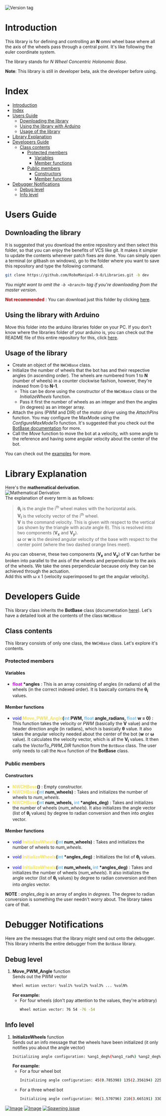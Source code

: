 ![Version tag](https://img.shields.io/badge/version-1.0.1-orange.svg)
# Introduction
This library is for defining and controlling an **N** omni wheel base where all the axis of the wheels pass through a central point. It's like following the euler coordinate system.

The library stands for _N Wheel Concentric Holonomic Base_.

**Note**: This library is still in developer beta, ask the developer before using.

# Index
- [Introduction](#introduction)
- [Index](#index)
- [Users Guide](#users-guide)
    - [Downloading the library](#downloading-the-library)
    - [Using the library with Arduino](#using-the-library-with-arduino)
    - [Usage of the library](#usage-of-the-library)
- [Library Explanation](#library-explanation)
- [Developers Guide](#developers-guide)
    - [Class contents](#class-contents)
        - [Protected members](#protected-members)
            - [Variables](#variables)
            - [Member functions](#member-functions)
        - [Public members](#public-members)
            - [Constructors](#constructors)
            - [Member functions](#member-functions)
- [Debugger Notifications](#debugger-notifications)
    - [Debug level](#debug-level)
    - [Info level](#info-level)

# Users Guide
## Downloading the library
It is suggested that you download the entire repository and then select this folder, so that you can enjoy the benefits of VCS like git. It makes it simpler to update the contents whenever patch fixes are done. You can simply open a terminal (or gitbash on windows), go to the folder where you want to save this repository and type the following command.
```bash
git clone https://github.com/RoboManipal-9-0/Libraries.git -b dev
```
_You might want to omit the `-b <branch>` tag if you're downloading from the master version_.

**<font color="#AA0000">Not recommended</font>** : You can download just this folder by clicking [here](https://minhaskamal.github.io/DownGit/#/home?url=https://github.com/RoboManipal-9-0/Libraries/tree/dev/NWCHBase).

## Using the library with Arduino
Move this folder into the arduino libraries folder on your PC. If you don't know where the libraries folder of your arduino is, you can check out the README file of this entire repository for this, click [here](../README.md).<br>

## Usage of the library
- Create an object of the `NWCHBase` class.
- Initialize the number of wheels that the bot has and their respective angles (in ascending order). The wheels are numbered from 1 to **N** (number of wheels) in a counter clockwise fashion, however, they're indexed from 0 to **N-1**.
    - This can be done using the constructor of the `NWCHBase` class or the _InitializeWheels_ function.
    - Pass it first the number of wheels as an integer and then the angles (in degrees) as an integer array.
- Attach the pins (PWM and DIR) of the motor driver using the _AttachPins_ function. You may configure the MaxMode using the _ConfigureMaxModeTo_ function. It's suggested that you check out the [BotBase documentation](./../BotBase/) for more.
- Call the _Move_ function to move the bot at a velocity, with some angle to the reference and having some angular velocity about the center of the bot.
<!-- TODO: Add links to the examples -->
You can check out the [examples]() for more.

# Library Explanation
Here's the **mathematical derivation**.<br>
![Mathematical Derivation](./../.DATA/Images/NWCHBase_derivation.jpg)<br>
The explanation of every term is as follows:<br>
> **θ<sub>i</sub>** is the angle the i<sup>th</sup> wheel makes with the horizontal axis.<br>
> **V<sub>i</sub>** is the velocity vector of the i<sup>th</sup> wheel.<br>
> **V** is the command velocity. This is given with respect to the vertical (as shown by the triangle with acute angle θ). This is resolved into two components (**V<sub>x</sub>** and **V<sub>y</sub>**).<br>
> **ω** or **w** is the desired angular velocity of the base with respect to the center point (where the two dashed orange lines meet).

As you can observe, these two components (**V<sub>x</sub>** and **V<sub>y</sub>**) of **V** can further be broken into parallel to the axis of the wheels and perpendicular to the axis of the wheels. We take the ones perpendicular because only they can be achieved through the actuation.<br>
Add this with ω x 1 (velocity superimposed to get the angular velocity).

# Developers Guide
This library class inherits the **BotBase** class (documentation [here](./../BotBase/)). Let's have a detailed look at the contents of the class `NWCHBase`

## Class contents
This library consists of only one class, the `NWCHBase` class. Let's explore it's contents.

### Protected members

#### Variables
- **<font color="#CD00FF">float</font> \*angles** : This is an array consisting of angles (in radians) of all the wheels (in the correct indexed order). It is basically contains the **θ<sub>i</sub>** values.

#### Member functions
- **<font color="#5052FF">void</font> <font color="#f2e165">Move_PWM_Angle</font>(<font color="#76bef2">int</font> PWM, <font color="#76bef2">float</font> angle_radians, <font color="#76bef2">float</font> w = 0)** : This function takes the velocity or _PWM_ (basically the **V** value) and the header direction angle (in radians), which is basically **θ** value. It also takes the angular velocity needed about the center of the bot (**w** or **ω** value). It calculates the velocity vector, which is all the **V<sub>i</sub>** values. It then calls the *VectorTo_PWM_DIR* function from the `BotBase` class. The user only needs to call the `Move` function of the **BotBase** class.

### Public members
#### Constructors
- **<font color="#f2e165">NWCHBase</font>()** : Empty constructor.
- **<font color="#f2e165">NWCHBase</font>(<font color="#76bef2">int</font> num_wheels)** : Takes and initializes the number of wheels to *num_wheels*.
- **<font color="#f2e165">NWCHBase</font>(<font color="#76bef2">int</font> num_wheels, <font color="#76bef2">int</font> \*angles_deg)** : Takes and initializes the number of wheels (*num_wheels*). It also initializes the angle vector (list of **θ<sub>i</sub>** values) by degree to radian conversion and then into _angles_ vector.

#### Member functions
- **<font color="#5052FF">void</font> <font color="#f2e165">InitializeWheels</font>(<font color="#76bef2">int</font> num_wheels)** : Takes and initializes the number of wheels to *num_wheels*.

- **<font color="#5052FF">void</font> <font color="#f2e165">InitializeWheels</font>(<font color="#76bef2">int</font> \*angles_deg)** : Initializes the list of **θ<sub>i</sub>** values.

- **<font color="#5052FF">void</font> <font color="#f2e165">InitializeWheels</font>(<font color="#76bef2">int</font> num_wheels, <font color="#76bef2">int</font> \*angles_deg)** : Takes and initializes the number of wheels (*num_wheels*). It also initializes the angle vector (list of **θ<sub>i</sub>** values) by degree to radian conversion and then into _angles_ vector.

**NOTE** : *angles_deg* is an array of angles in *degrees*. The degree to radian conversion is something the user needn't worry about. The library takes care of that.

# Debugger Notifications
Here are the messages that the library might send out onto the debugger. This library inherits the entire debugger from the `BotBase` library.

## Debug level
1. **Move_PWM_Angle** function<br>
Sends out the PWM vector
    ```bash
    Wheel motion vector: %val1% %val2% %val3% ... %valN%
    ```
    **For example:** <br>
    - For four wheels (don't pay attention to the values, they're arbitrary)
        ```bash
        Wheel motion vector: 76 54 -76 -54
        ```

## Info level
1. **InitializeWheels** function<br>
    Sends out an info message that the wheels have been initialized (it only notifies you about the angle vector)
    ```bash
    Initializing angle configuration: %ang1_deg%(%ang1_rad%) %ang2_deg%(%ang2_rad%) ... %angN_deg%(%angN_rad%)
    ```
    **For example:**<br>
    - For a four wheel bot
        ```bash
        Initializing angle configuration: 45(0.785398) 135(2.356194) 225(3.926990) 315(5.497787)
        ```
    - For a three wheel bot
        ```bash
        Initializing angle configuration: 90(1.570796) 210(3.665191) 330(5.759586)
        ```

[![Image](https://img.shields.io/badge/developed%20using-VSCode-lightgrey.svg)](https://code.visualstudio.com/)
[![Image](https://img.shields.io/badge/Developer-TheProjectsGuy-blue.svg)](https://github.com/TheProjectsGuy)
[![Spawning issue](https://img.shields.io/badge/issue-%236-green.svg)](https://github.com/RoboManipal-9-0/Libraries/issues/6)